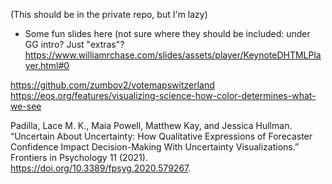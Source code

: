 (This should be in the private repo, but I'm lazy)

* Some fun slides here (not sure where they should be included: under GG intro? Just "extras"?  
https://www.williamrchase.com/slides/assets/player/KeynoteDHTMLPlayer.html#0

https://github.com/zumbov2/votemapswitzerland
https://eos.org/features/visualizing-science-how-color-determines-what-we-see


Padilla, Lace M. K., Maia Powell, Matthew Kay, and Jessica Hullman. “Uncertain About Uncertainty: How Qualitative Expressions of Forecaster Confidence Impact Decision-Making With Uncertainty Visualizations.” Frontiers in Psychology 11 (2021). https://doi.org/10.3389/fpsyg.2020.579267.
